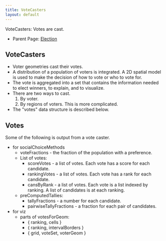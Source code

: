 ```yaml
---
title: VoteCasters
layout: default
---
```


VoteCasters: Votes are cast.

* Parent Page: [Election](election.md)

## VoteCasters

* Voter geometries cast their votes. 
* A distribution of a population of voters is integrated. A 2D spatial model is used to make the decision of how to vote or who to vote for. 
* The vote is aggregated into a set that contains the information needed to elect winners, to explain, and to visualize.
* There are two ways to cast.
  1. By voter.
  2. By regions of voters. This is more complicated.
* The "votes" data structure is described below.

## Votes

Some of the following is output from a vote caster.

* for socialChoiceMethods
  * voteFractions - the fraction of the population with a preference.
  * List of votes:
    * scoreVotes - a list of votes. Each vote has a score for each candidate.
    * rankingVotes - a list of votes. Each vote has a rank for each candidate.
    * cansByRank - a list of votes. Each vote is a list indexed by ranking. A list of candidates is at each ranking.
  * preComputedTallies:
    * tallyFractions - a number for each candidate.
    * pairwiseTallyFractions - a fraction for each pair of candidates.
* for viz
  * parts of votesForGeom:
      * { ranking, cells }
      * { ranking, intervalBorders }
      * { grid, voteSet, voterGeom }

  
  